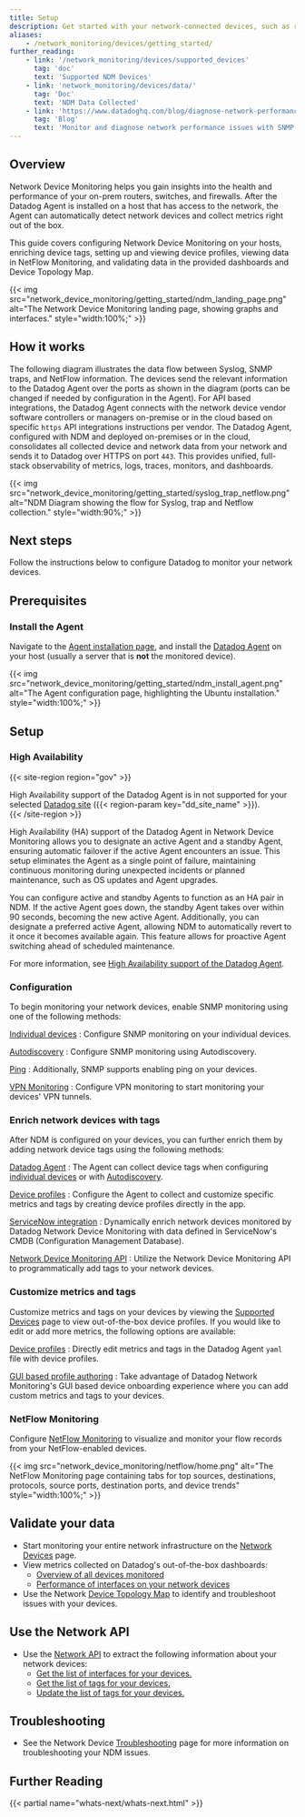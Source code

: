 ```yaml
---
title: Setup
description: Get started with your network-connected devices, such as routers, switches, servers, and firewalls.
aliases:
    - /network_monitoring/devices/getting_started/
further_reading:
    - link: '/network_monitoring/devices/supported_devices'
      tag: 'doc'
      text: 'Supported NDM Devices'
    - link: 'network_monitoring/devices/data/'
      tag: 'Doc'
      text: 'NDM Data Collected'
    - link: 'https://www.datadoghq.com/blog/diagnose-network-performance-with-snmp-trap-monitoring/'
      tag: 'Blog'
      text: 'Monitor and diagnose network performance issues with SNMP Traps'
---
```


## Overview

Network Device Monitoring helps you gain insights into the health and performance of your on-prem routers, switches, and firewalls. After the Datadog Agent is installed on a host that has access to the network, the Agent can automatically detect network devices and collect metrics right out of the box.

This guide covers configuring Network Device Monitoring on your hosts, enriching device tags, setting up and viewing device profiles, viewing data in NetFlow Monitoring, and validating data in the provided dashboards and Device Topology Map.

{{< img src="network_device_monitoring/getting_started/ndm_landing_page.png" alt="The Network Device Monitoring landing page, showing graphs and interfaces." style="width:100%;" >}}

## How it works

The following diagram illustrates the data flow between Syslog, SNMP traps, and NetFlow information. The devices send the relevant information to the Datadog Agent over the ports as shown in the diagram (ports can be changed if needed by configuration in the Agent). For API based integrations, the Datadog Agent connects with the network device vendor software controllers or managers on-premise or in the cloud based on specific `https` API integrations instructions per vendor. The Datadog Agent, configured with NDM and deployed on-premises or in the cloud, consolidates all collected device and network data from your network and sends it to Datadog over HTTPS on port `443`. This provides unified, full-stack observability of metrics, logs, traces, monitors, and dashboards.

  {{< img src="network_device_monitoring/getting_started/syslog_trap_netflow.png" alt="NDM Diagram showing the flow for Syslog, trap and Netflow collection." style="width:90%;" >}}

## Next steps

Follow the instructions below to configure Datadog to monitor your network devices.

## Prerequisites

### Install the Agent

Navigate to the [Agent installation page][1], and install the [Datadog Agent][2] on your host (usually a server that is **not** the monitored device).</br>

{{< img src="network_device_monitoring/getting_started/ndm_install_agent.png" alt="The Agent configuration page, highlighting the Ubuntu installation." style="width:100%;" >}}

## Setup

### High Availability

{{< site-region region="gov" >}}
<div class="alert alert-warning"> High Availability support of the Datadog Agent is in not supported for your selected <a href="/getting_started/site">Datadog site</a> ({{< region-param key="dd_site_name" >}}).</div>
{{< /site-region >}}

High Availability (HA) support of the Datadog Agent in Network Device Monitoring allows you to designate an active Agent and a standby Agent, ensuring automatic failover if the active Agent encounters an issue. This setup eliminates the Agent as a single point of failure, maintaining continuous monitoring during unexpected incidents or planned maintenance, such as OS updates and Agent upgrades.

You can configure active and standby Agents to function as an HA pair in NDM. If the active Agent goes down, the standby Agent takes over within 90 seconds, becoming the new active Agent. Additionally, you can designate a preferred active Agent, allowing NDM to automatically revert to it once it becomes available again. This feature allows for proactive Agent switching ahead of scheduled maintenance.

For more information, see [High Availability support of the Datadog Agent][20].

### Configuration

To begin monitoring your network devices, enable SNMP monitoring using one of the following methods:

[Individual devices][3]
: Configure SNMP monitoring on your individual devices.

[Autodiscovery][4]
: Configure SNMP monitoring using Autodiscovery.

[Ping][5]
: Additionally, SNMP supports enabling ping on your devices.

[VPN Monitoring][21]
: Configure VPN monitoring to start monitoring your devices' VPN tunnels.

### Enrich network devices with tags

After NDM is configured on your devices, you can further enrich them by adding network device tags using the following methods:

[Datadog Agent][2]
: The Agent can collect device tags when configuring [individual devices][3] or with [Autodiscovery][4].

[Device profiles][6]
: Configure the Agent to collect and customize specific metrics and tags by creating device profiles directly in the app.

[ServiceNow integration][7]
: Dynamically enrich network devices monitored by Datadog Network Device Monitoring with data defined in ServiceNow's CMDB (Configuration Management Database).

[Network Device Monitoring API](#use-the-network-api)
: Utilize the Network Device Monitoring API to programmatically add tags to your network devices.

### Customize metrics and tags

Customize metrics and tags on your devices by viewing the [Supported Devices][9] page to view out-of-the-box device profiles. If you would like to edit or add more metrics, the following options are available:

[Device profiles][10]
: Directly edit metrics and tags in the Datadog Agent `yaml` file with device profiles.

[GUI based profile authoring][6]
: Take advantage of Datadog Network Monitoring's GUI based device onboarding experience where you can add custom metrics and tags to your devices.

### NetFlow Monitoring

Configure [NetFlow Monitoring][11] to visualize and monitor your flow records from your NetFlow-enabled devices.

{{< img src="network_device_monitoring/netflow/home.png" alt="The NetFlow Monitoring page containing tabs for top sources, destinations, protocols, source ports, destination ports, and device trends" style="width:100%;" >}}

## Validate your data

- Start monitoring your entire network infrastructure on the [Network Devices][12] page.
- View metrics collected on Datadog's out-of-the-box dashboards:
  - [Overview of all devices monitored][13]
  - [Performance of interfaces on your network devices][14]
- Use the Network [Device Topology Map][15] to identify and troubleshoot issues with your devices.

## Use the Network API

- Use the [Network API][8] to extract the following information about your network devices:
  * [Get the list of interfaces for your devices.][16]
  - [Get the list of tags for your devices.][17]
  - [Update the list of tags for your devices.][18]

## Troubleshooting

- See the Network Device [Troubleshooting][19] page for more information on troubleshooting your NDM issues.


## Further Reading

{{< partial name="whats-next/whats-next.html" >}}

[1]: https://app.datadoghq.com/account/settings/agent/latest
[2]: /agent
[3]: /network_monitoring/devices/snmp_metrics/?tab=snmpv2#monitoring-individual-devices
[4]: /network_monitoring/devices/snmp_metrics/#autodiscovery
[5]: /network_monitoring/devices/ping
[6]: /network_monitoring/devices/guide/device_profiles/
[7]: https://docs.datadoghq.com/integrations/servicenow/#network-device-tagging
[8]: /api/latest/network-device-monitoring/
[9]: /network_monitoring/devices/supported_devices
[10]: /network_monitoring/devices/profiles
[11]: /network_monitoring/netflow/
[12]: https://app.datadoghq.com/devices
[13]: https://app.datadoghq.com/dash/integration/30409/datacenter-overview
[14]: https://app.datadoghq.com/dash/integration/30417/interface-performance
[15]: /network_monitoring/devices/device_topology_map
[16]: /api/latest/network-device-monitoring/#get-the-list-of-interfaces-of-the-device
[17]: /api/latest/network-device-monitoring/#get-the-list-of-tags-for-a-device
[18]: /api/latest/network-device-monitoring/#update-the-tags-for-a-device
[19]: /network_monitoring/devices/troubleshooting
[20]: /integrations/guide/high_availability
[21]: /network_monitoring/devices/vpn_monitoring
